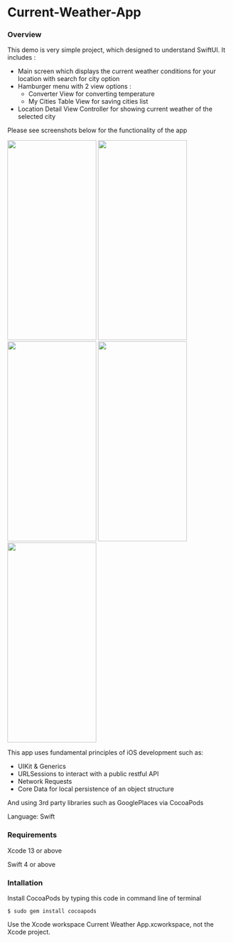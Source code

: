 # Current-Weather-App


### Overview
This demo is very simple project, which designed to understand SwiftUI. It includes :
+ Main screen which displays the current weather conditions for your location with search for city option
+ Hamburger menu with 2 view options :
    +  Converter View for converting temperature
    +  My Cities Table View for saving cities list
+ Location Detail View Controller for showing current weather of the selected city

Please see screenshots below for the functionality of the app


<img src="https://user-images.githubusercontent.com/70414587/175656318-9b5b80b6-0fec-444b-9e6f-ca5c47f380a0.png" width="200" height="450">
<img src="https://user-images.githubusercontent.com/70414587/175656584-7bc6db39-a761-44f3-8032-efe8024f0f1f.png" width="200" height="450">
<img src="https://user-images.githubusercontent.com/70414587/175656620-cbca8dba-f044-4989-ab37-a15ad583f0cc.png" width="200" height="450">
<img src="https://user-images.githubusercontent.com/70414587/175656662-8cd26504-66a7-42d6-b132-96d2b19a4d1d.png" width="200" height="450">
<img src="https://user-images.githubusercontent.com/70414587/175656685-049a2ef7-b246-4da1-be9b-cb4fac410f20.png" width="200" height="450">


This app uses fundamental principles of iOS development such as:

+ UIKit & Generics
+ URLSessions to interact with a public restful API
+ Network Requests
+ Core Data for local persistence of an object structure

And using 3rd party libraries such as GooglePlaces via CocoaPods

Language: Swift




### Requirements

Xcode 13 or above

Swift 4 or above




### Intallation

Install CocoaPods by typing this code in command line of terminal
 
`$ sudo gem install cocoapods`

Use the Xcode workspace Current Weather App.xcworkspace, not the Xcode project.
